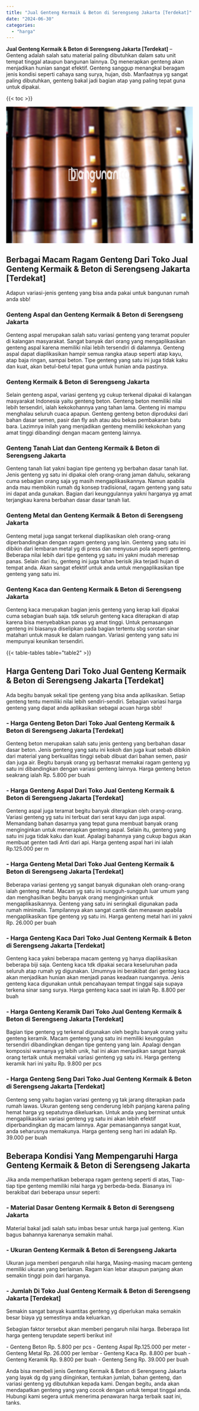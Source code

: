 ```yaml
---
title: "Jual Genteng Kermaik & Beton di Serengseng Jakarta [Terdekat]"
date: "2024-06-30"
categories: 
  - "harga"
---
```


**Jual Genteng Kermaik & Beton di Serengseng Jakarta \[Terdekat\]** – Genteng adalah salah satu material paling dibutuhkan dalam satu unit tempat tinggal ataupun bangunan lainnya. Dg menerapkan genteng akan menjadikan hunian sangat efektif. Genteng sanggup menangkal beragam jenis kondisi seperti cahaya sang surya, hujan, dsb. Manfaatnya yg sangat paling dibutuhkan, genteng bakal jadi bagian atap yang paling tepat guna untuk dipakai.

{{< toc >}}

![Jual Genteng Kermaik & Beton di Serengseng Jakarta [Terdekat]](/images/genteng-minimalis-murah13.png)

## Berbagai Macam Ragam Genteng Dari Toko Jual Genteng Kermaik & Beton di Serengseng Jakarta \[Terdekat\]

Adapun variasi-jenis genteng yang bisa anda pakai untuk bangunan rumah anda sbb!

### Genteng Aspal dan Genteng Kermaik & Beton di Serengseng Jakarta

Genteng aspal merupakan salah satu variasi genteng yang teramat populer di kalangan masyarakat. Sangat banyak dari orang yang mengaplikasikan genteng aspal karena memiliki nilai lebih tersendiri di dalamnya. Genteng aspal dapat diaplikasikan hampir semua rangka ataup seperti atap kayu, atap baja ringan, sampai beton. Tipe genteng yang satu ini juga tidak kaku dan kuat, akan betul-betul tepat guna untuk hunian anda pastinya.

### Genteng Kermaik & Beton di Serengseng Jakarta

Selain genteng aspal, variasi genteng yg cukup terkenal dipakai di kalangan masyarakat Indonesia yaitu genteng beton. Genteng beton memiliki nilai lebih tersendiri, ialah kekokohannya yang tahan lama. Genteng ini mampu menghalau seluruh cuaca apapun. Genteng genteng beton diproduksi dari bahan dasar semen, pasir dan fly ash atau abu bekas pembakaran batu bara. Lazimnya inilah yang menjadikan genteng memiliki kekokohan yang amat tinggi dibandingi dengan macam genteng lainnya.

### Genteng Tanah Liat dan Genteng Kermaik & Beton di Serengseng Jakarta

Genteng tanah liat yakni bagian tipe genteng yg berbahan dasar tanah liat. Jenis genteng yg satu ini dipakai oleh orang-orang jaman dahulu, sekarang cuma sebagian orang saja yg masih mengaplikasikannya. Namun apabila anda mau membikin rumah dg konsep tradisional, ragam genteng yang satu ini dapat anda gunakan. Bagian dari keunggulannya yakni harganya yg amat terjangkau karena berbahan dasar dasar tanah liat.

### Genteng Metal dan Genteng Kermaik & Beton di Serengseng Jakarta

Genteng metal juga sangat terkenal diaplikasikan oleh orang-orang diperbandingkan dengan ragam genteng yang lain. Genteng yang satu ini dibikin dari lembaran metal yg di press dan menyusun pola seperti genteng. Beberapa nilai lebih dari tipe genteng yg satu ini yakni mudah meresap panas. Selain dari itu, genteng ini juga tahan berisik jika terjadi hujan di tempat anda. Akan sangat efektif untuk anda untuk mengaplikasikan tipe genteng yang satu ini.

### Genteng Kaca dan Genteng Kermaik & Beton di Serengseng Jakarta

Genteng kaca merupakan bagian jenis genteng yang kerap kali dipakai cuma sebagian buah saja. tdk seluruh genteng kaca diterapkan di atap karena bisa menyebabkan panas yg amat tinggi. Untuk pemasangan genteng ini biasanya diselipkan pada bagian tertentu sbg sorotan sinar matahari untuk masuk ke dalam ruangan. Variasi genteng yang satu ini mempunyai keunikan tersendiri.

{{< table-tables table="table2" >}}

## Harga Genteng Dari Toko Jual Genteng Kermaik & Beton di Serengseng Jakarta \[Terdekat\]

Ada begitu banyak sekali tipe genteng yang bisa anda aplikasikan. Setiap genteng tentu memiliki nilai lebih sendiri-sendiri. Sebagian variasi harga genteng yang dapat anda aplikasikan sebagai acuan harga sbb!

### \- Harga Genteng Beton Dari Toko Jual Genteng Kermaik & Beton di Serengseng Jakarta \[Terdekat\]

Genteng beton merupakan salah satu jenis genteng yang berbahan dasar dasar beton. Jenis genteng yang satu ini kokoh dan juga kuat sebab dibikin dari material yang berkualitas tinggi sebab dibuat dari bahan semen, pasir dan juga air. Begitu banyak orang yg berhasrat memakai ragam genteng yg satu ini dibandingkan dengan variasi genteng lainnya. Harga genteng beton seakrang ialah Rp. 5.800 per buah

### \- Harga Genteng Aspal Dari Toko Jual Genteng Kermaik & Beton di Serengseng Jakarta \[Terdekat\]

Genteng aspal juga teramat begitu banyak diterapkan oleh orang-orang. Variasi genteng yg satu ini terbuat dari serat kayu dan juga aspal. Memandang bahan dasarnya yang tepat guna membuat banyak orang menginginkan untuk menerapkan genteng aspal. Selain itu, genteng yang satu ini juga tidak kaku dan kuat. Apalagi bahannya yang cukup bagus akan membuat genten tadi Anti dari api. Harga genteng aspal hari ini ialah Rp.125.000 per m

### \- Harga Genteng Metal Dari Toko Jual Genteng Kermaik & Beton di Serengseng Jakarta \[Terdekat\]

Beberapa variasi genteng yg sangat banyak digunakan oleh orang-orang ialah genteng metal. Macam yg satu ini sungguh-sungguh luar umum yang dan menghasilkan begitu banyak orang menginginkan untuk mengaplikasikannya. Genteng yang satu ini seringkali digunakan pada rumah minimalis. Tampilannya akan sangat cantik dan menawan apabila mengaplikasikan tipe genteng yg satu ini. Harga genteng metal hari ini yakni Rp. 26.000 per buah

### \- Harga Genteng Kaca Dari Toko Jual Genteng Kermaik & Beton di Serengseng Jakarta \[Terdekat\]

Genteng kaca yakni beberapa macam genteng yg hanya diaplikasikan beberapa biji saja. Genteng kaca tdk dipakai secara keseluruhan pada seluruh atap rumah yg digunakan. Umumnya ini berakibat dari genteg kaca akan menjadikan hunian akan menjadi panas keadaan ruangannya. Jenis genteng kaca digunakan untuk pencahayaan tempat tinggal saja supaya terkena sinar sang surya. Harga genteng kaca saat ini ialah Rp. 8.800 per buah

### \- Harga Genteng Keramik Dari Toko Jual Genteng Kermaik & Beton di Serengseng Jakarta \[Terdekat\]

Bagian tipe genteng yg terkenal digunakan oleh begitu banyak orang yaitu genteng keramik. Macam genteng yang satu ini memiliki keunggulan tersendiri dibandingkan dengan tipe genteng yang lain. Apalagi dengan komposisi warnanya yg lebih unik, hal ini akan menjadikan sangat banyak orang tertaik untuk memakai variasi genteng yg satu ini. Harga genteng keramik hari ini yaitu Rp. 9.800 per pcs

### \- Harga Genteng Seng Dari Toko Jual Genteng Kermaik & Beton di Serengseng Jakarta \[Terdekat\]

Genteng seng yaitu bagian variasi genteng yg tak jarang diterapkan pada rumah lawas. Ukuran genteng seng cenderung lebih panjang karena paling hemat harga yg sepatutnya dikeluarkan. Untuk anda yang berminat untuk mengaplikasikan variasi genteng yg satu ini akan lebih efektif diperbandingkan dg macam lainnya. Agar pemasangannya sangat kuat, anda seharusnya memakunya. Harga genteng seng hari ini adalah Rp. 39.000 per buah

## Beberapa Kondisi Yang Mempengaruhi Harga Genteng Kermaik & Beton di Serengseng Jakarta

Jika anda memperhatikan beberapa ragam genteng seperti di atas, Tiap-tiap tipe genteng memiliki nilai harga yg berbeda-beda. Biasanya ini berakibat dari beberapa unsur seperti:

### \- Material Dasar Genteng Kermaik & Beton di Serengseng Jakarta

Material bakal jadi salah satu imbas besar untuk harga jual genteng. Kian bagus bahannya karenanya semakin mahal.

### \- Ukuran Genteng Kermaik & Beton di Serengseng Jakarta

Ukuran juga memberi pengaruh nilai harga, Masing-masing macam genteng memiliki ukuran yang berlainan. Ragam kian lebar ataupun panjang akan semakin tinggi poin dari harganya.

### \- Jumlah Di Toko Jual Genteng Kermaik & Beton di Serengseng Jakarta \[Terdekat\]

Semakin sangat banyak kuantitas genteng yg diperlukan maka semakin besar biaya yg semestinya anda keluarkan.

Sebagian faktor tersebut akan memberi pengaruh nilai harga. Beberapa list harga genteng terupdate seperti berikut ini!

\- Genteng Beton Rp. 5.800 per pcs - Genteng Aspal Rp.125.000 per meter - Genteng Metal Rp. 26.000 per lembar - Genteng Kaca Rp. 8.800 per buah - Genteng Keramik Rp. 9.800 per buah - Genteng Seng Rp. 39.000 per buah

Anda bisa membeli jenis Genteng Kermaik & Beton di Serengseng Jakarta yang layak dg dg yang diinginkan, tentukan jumlah, bahan genteng, dan variasi genteng yg dibutuhkan kepada kami. Dengan begitu, anda akan mendapatkan genteng yang yang cocok dengan untuk tempat tinggal anda. Hubungi kami segera untuk menerima penawaran harga terbaik saat ini, tanks.
